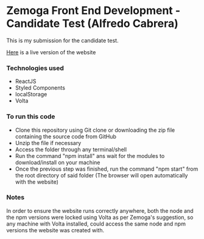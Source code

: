 # Zemoga Front End Development - Candidate Test (Alfredo Cabrera)

This is my submission for the candidate test. 

[Here](https://alfredo-cabrera-zemoga.netlify.app/) is a live version of the website

### Technologies used

- ReactJS
- Styled Components
- localStorage
- Volta

### To run this code

- Clone this repository 
  using Git clone or downloading the zip file containing the source code from GitHub
- Unzip the file if necessary
- Access the folder through any terminal/shell
- Run the command "npm install" ans wait for the modules to download/install on your machine
- Once the previous step was finished, run the command "npm start" from the root directory of said folder (The browser will open automatically with the website)

### Notes

In order to ensure the website runs correctly anywhere, both the node and the npm versions were locked using Volta as per Zemoga's suggestion, so any machine with Volta installed, could access the same node and npm versions the website was created with.